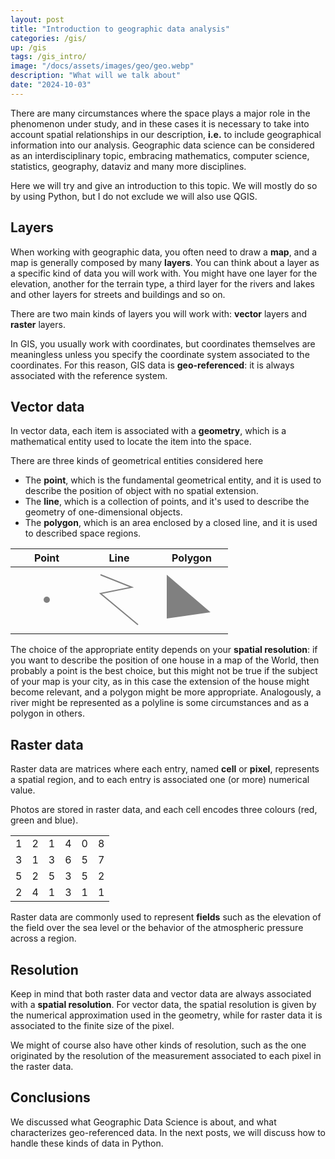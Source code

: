 ```yaml
---
layout: post
title: "Introduction to geographic data analysis"
categories: /gis/
up: /gis
tags: /gis_intro/
image: "/docs/assets/images/geo/geo.webp"
description: "What will we talk about"
date: "2024-10-03"
---
```


There are many circumstances where the space plays a major role
in the phenomenon under study, and in these cases it is necessary
to take into account spatial relationships in our description,
**i.e.** to include geographical information into our analysis.
Geographic data science can be considered as an interdisciplinary topic,
embracing mathematics, computer science, statistics, geography, dataviz and many more
disciplines.

Here we will try and give an introduction to this topic.
We will mostly do so by using Python, but I do not exclude we will also use QGIS.
<!--
Tobler's first law of geograpy?
-->

## Layers
When working with geographic data, you often need to draw a **map**,
and a map is generally composed by many **layers**.
You can think about a layer as a specific kind of data you will work
with.
You might have one layer for the elevation, another for the terrain
type, a third layer for the rivers and lakes and other layers
for streets and buildings and so on.

There are two main kinds of layers you will work with: **vector** layers and
**raster** layers.

In GIS, you usually work with coordinates, but coordinates themselves
are meaningless unless you specify the coordinate system associated
to the coordinates.
For this reason, GIS data is **geo-referenced**: it is always associated with the
reference system.

## Vector data

In vector data, each item is associated with a **geometry**,
which is a mathematical entity used to locate the item into the space.

There are three kinds of geometrical entities considered here
- The **point**, which is the fundamental geometrical entity, and it is used to describe the position of object with no spatial extension.
- The **line**, which is a collection of points, and it's used to describe the geometry of one-dimensional objects.
- The **polygon**, which is an area enclosed by a closed line, and it is used to described space regions.

| Point | Line                                                                                                                             | Polygon                                                                                                  |
|-------|----------------------------------------------------------------------------------------------------------------------------------|----------------------------------------------------------------------------------------------------------|
|<svg height="100" width="100" ><circle r="5" cx="50" cy="50" fill="grey" /></svg> | <svg height="100" width="100"><polyline points="20,10 70,30 20, 40 80, 90" style="fill:none;stroke:grey;stroke-width:2" /></svg> | <svg height="100" width="100"><polygon points="10,10 80,70 10,80" style="fill:grey;stroke:none" /></svg> |


The choice of the appropriate entity depends on your **spatial resolution**:
if you want to describe the position of one house in a map of the World,
then probably a point is the best choice, but this might not be true
if the subject of your map is your city, as in this case the extension
of the house might become relevant, and a polygon might be more appropriate.
Analogously, a river might be represented as a polyline is some
circumstances and as a polygon in others.

## Raster data

Raster data are matrices where each entry, named **cell** or **pixel**,
represents a spatial region, and to each entry is associated one (or more) numerical value.

Photos are stored in raster data, and each cell encodes three colours (red, green and blue).


|   |   |   |   |   |   |
|---|---|---|---|---|---|
| 1 | 2 | 1 | 4 | 0 | 8 |
| 3 | 1 | 3 | 6 | 5 | 7 |
| 5 | 2 | 5 | 3 | 5 | 2 |
| 2 | 4 | 1 | 3 | 1 | 1 |

Raster data are commonly used to represent **fields** such as the
elevation of the field over the sea level or the behavior of the atmospheric
pressure across a region.

## Resolution

Keep in mind that both raster data and vector data are always associated
with a **spatial resolution**.
For vector data, the spatial resolution is given by the numerical
approximation used in the geometry, while for raster data it is
associated to the finite size of the pixel.

We might of course also have other kinds of resolution, such as
the one originated by the resolution of the measurement associated to each pixel
in the raster data.

## Conclusions

We discussed what Geographic Data Science is about, and what characterizes geo-referenced data.
In the next posts, we will discuss how to handle these kinds of data in Python.

<!--
TODO:
- segmentation (knn, yolo? DPM)
- hyperspectral imaging
- 3d imaging
- foluim/other interactive
- postgis? duckdb?
-->